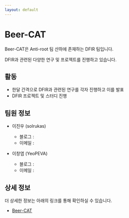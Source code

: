 ```yaml
---
layout: default
---
```


# Beer-CAT

Beer-CAT은 Anti-root 팀 산하에 존재하는 DFIR 팀입니다.

DFIR과 관련된 다양한 연구 및 프로젝트를 진행하고 있습니다.

## 활동

- 한달 간격으로 DFIR과 관련된 연구를 각자 진행하고 이를 발표
- DFIR 프로젝트 및 스터디 진행

## 팀원 정보

- 이진우 (solrukas)
	- 블로그 :
	- 이메일 : 
	
- 이창엽 (YeoPEVA)
	- 블로그 :
	- 이메일 : 

## 상세 정보
더 상세한 정보는 아래의 링크를 통해 확인하실 수 있습니다.
- [Beer-CAT](https://yeopeva.notion.site/Beer-CAT-9e2ca462e17d4f7e8ecfaec7afe0d64e)

